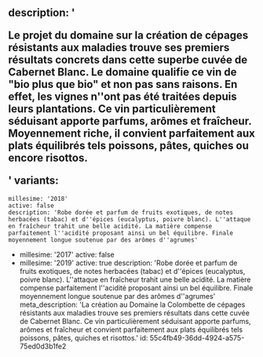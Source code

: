 description: '<p>Le projet du domaine sur la création de cépages résistants aux maladies trouve ses premiers résultats concrets dans cette superbe cuvée de Cabernet Blanc. Le domaine qualifie ce vin de "bio plus que bio" et non pas sans raisons. En effet, les vignes n''ont pas été traitées depuis leurs plantations. Ce vin particulièrement séduisant apporte parfums, arômes et fraîcheur. Moyennement riche, il convient parfaitement aux plats équilibrés tels poissons, pâtes, quiches ou encore risottos.</p>'
variants:
  -
    millesime: '2018'
    active: false
    description: 'Robe dorée et parfum de fruits exotiques, de notes herbacées (tabac) et d''épices (eucalyptus, poivre blanc). L''attaque en fraîcheur trahit une belle acidité. La matière compense parfaitement l''acidité proposant ainsi un bel équilibre. Finale moyennement longue soutenue par des arômes d''agrumes'
  -
    millesime: '2017'
    active: false
  -
    millesime: '2019'
    active: true
    description: 'Robe dorée et parfum de fruits exotiques, de notes herbacées (tabac) et d''épices (eucalyptus, poivre blanc). L''attaque en fraîcheur trahit une belle acidité. La matière compense parfaitement l''acidité proposant ainsi un bel équilibre. Finale moyennement longue soutenue par des arômes d''agrumes'
meta_description: 'La création au Domaine la Colombette de cépages résistants aux maladies trouve ses premiers résultats dans cette cuvée de Cabernet Blanc. Ce vin particulièrement séduisant apporte parfums, arômes et fraîcheur et convient parfaitement aux plats équilibrés tels poissons, pâtes, quiches et risottos.'
id: 55c4fb49-36dd-4924-a575-75ed0d3b1fe2
